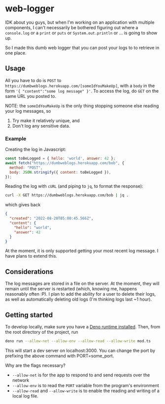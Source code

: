 # web-logger
IDK about you guys, but when I'm working on an application with multiple components, I can't necessarily be bothered figuring out where a `console.log` or a `print` or `puts` or `System.out.println` or ... is going to show up.

So I made this dumb web logger that you can post your logs to to retrieve in one place.

## Usage
All you have to do is `POST` to `https://dumbweblogs.herokuapp.com/[someIdYouMakeUp]`, with a `body` in the form `'{ "content":"some log message" }'`. To access the log, do `GET` on the same URL you posted to.

NOTE: the `someIdYouMakeUp` is the only thing stopping someone else reading your log messages, so
1. Try make it relatively unique, and
1. Don't log any sensitive data.

### Example
Creating the log in Javascript:
```js
const toBeLogged = { hello: 'world', answer: 42 };
await fetch("https://dumbweblogs.herokuapp.com/bob", {
  method: "POST",
  body: JSON.stringify({ content: toBeLogged }),
});
```
Reading the log with `cURL` (and piping to `jq`, to format the response):
```sh
curl -X GET https://dumbweblogs.herokuapp.com/bob | jq .
```
which gives back
```json
{
  "created": "2022-08-20T05:00:45.566Z",
  "content": {
    "hello": "world",
    "answer": 42
  }
}
```

At the moment, it is only supported getting your most recent log message. I have plans to extend this.

## Considerations
The log messages are stored in a file on the server. At the moment, they will remain until the server is restarted (which, knowing me, happens reasonably often :P). I plan to add the ability for a user to delete their logs, as well as automatically deleting old logs (I'm thinking logs last ~1 hour).

## Getting started
To develop locally, make sure you have a [Deno runtime installed](https://deno.land/manual@v1.26.1/getting_started/installation). Then, from the root directory of the project, run
```bash
deno run --allow-net --allow-env --allow-read --allow-write mod.ts
```
This will start a dev server on localhost:3000. You can change the port by prefixing the above command with PORT=some_port.

Why are the flags necessary?
- `--allow-net` is for the app to respond to and send requests over the network
- `--allow-env` is to read the `PORT` variable from the program's environment
- `--allow-read` and `--allow-write` is to enable the reading and writing of a local log file.